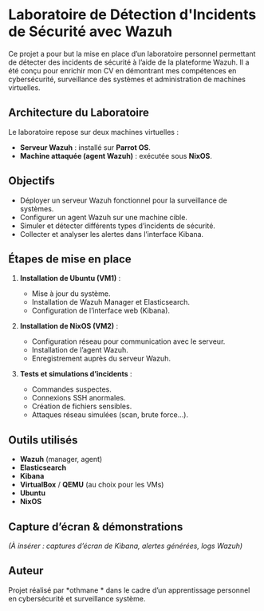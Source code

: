 # Laboratoire de Détection d'Incidents de Sécurité avec Wazuh

Ce projet a pour but la mise en place d’un laboratoire personnel permettant de détecter des incidents de sécurité à l’aide de la plateforme Wazuh. Il a été conçu pour enrichir mon CV en démontrant mes compétences en cybersécurité, surveillance des systèmes et administration de machines virtuelles.

## Architecture du Laboratoire

Le laboratoire repose sur deux machines virtuelles :

- **Serveur Wazuh** : installé sur **Parrot OS**.
- **Machine attaquée (agent Wazuh)** : exécutée sous **NixOS**.

## Objectifs

- Déployer un serveur Wazuh fonctionnel pour la surveillance de systèmes.
- Configurer un agent Wazuh sur une machine cible.
- Simuler et détecter différents types d’incidents de sécurité.
- Collecter et analyser les alertes dans l’interface Kibana.

## Étapes de mise en place

1. **Installation de Ubuntu (VM1)** : 
   - Mise à jour du système.
   - Installation de Wazuh Manager et Elasticsearch.
   - Configuration de l’interface web (Kibana).

2. **Installation de NixOS (VM2)** :
   - Configuration réseau pour communication avec le serveur.
   - Installation de l’agent Wazuh.
   - Enregistrement auprès du serveur Wazuh.

3. **Tests et simulations d’incidents** :
   - Commandes suspectes.
   - Connexions SSH anormales.
   - Création de fichiers sensibles.
   - Attaques réseau simulées (scan, brute force…).

## Outils utilisés

- **Wazuh** (manager, agent)
- **Elasticsearch**
- **Kibana**
- **VirtualBox** / **QEMU** (au choix pour les VMs)
- **Ubuntu** 
- **NixOS**

## Capture d’écran & démonstrations

*(À insérer : captures d’écran de Kibana, alertes générées, logs Wazuh)*

## Auteur

Projet réalisé par *othmane * dans le cadre d’un apprentissage personnel en cybersécurité et surveillance système. 

